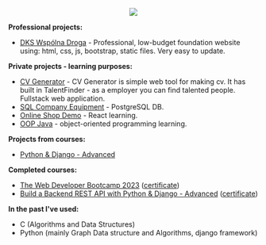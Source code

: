 <p align="center">
  <a href="https://skillicons.dev">
    <img src="https://skillicons.dev/icons?i=github,html,js,jquery,css,bootstrap,materialui,nodejs,express,react,postgres,py,django,docker,linux" />
  </a>
</p>

**Professional projects:** <br>
- [DKS Wspólna Droga][fundacja] - Professional, low-budget foundation website using: html, css, js, bootstrap, static files. Very easy to update. 

**Private projects - learning purposes:** <br>
- [CV Generator][cv_gen] - CV Generator is simple web tool for making cv. It has built in TalentFinder - as a employer you can find talented people. Fullstack web application.
- [SQL Company Equipment][sql_company] - PostgreSQL DB.
- [Online Shop Demo][react_learning] - React learning.
- [OOP Java][oop_java] - object-oriented programming learning.

**Projects from courses:** <br>
- [Python & Django - Advanced][django_python_advanced]

**Completed courses:**  <br>
- [The Web Developer Bootcamp 2023][webDevBootcamp2023] ([certificate][webDevBootcamp2023Certificate])
- [Build a Backend REST API with Python & Django - Advanced][pythonBackendREST_API] ([certificate][pythonBackendREST_APICertificate])

**In the past I've used:** <br>
- C (Algorithms and Data Structures)
- Python (mainly Graph Data structure and Algorithms, django framework)

[fundacja]: https://dkswspolnadroga.org/
[cv_gen]: https://github.com/MgK720/CV_generator/
[sql_company]: https://github.com/MgK720/sql_company_equipment/
[react_learning]: https://github.com/MgK720/OnlineShop_demo/
[oop_java]: https://github.com/MgK720/java_project_oop/
[django_python_advanced]: https://github.com/MgK720/recipe-app-api/
[webDevBootcamp2023]: https://www.udemy.com/course/the-web-developer-bootcamp/
[webDevBootcamp2023Certificate]: https://www.udemy.com/certificate/UC-5eaacae8-3445-45c0-8ece-3dae751b9c15/
[pythonBackendREST_API]: https://www.udemy.com/course/django-python-advanced/
[pythonBackendREST_APICertificate]: https://www.udemy.com/certificate/UC-f280b21f-d1a5-4ddd-a807-e165a1ebedd8/

